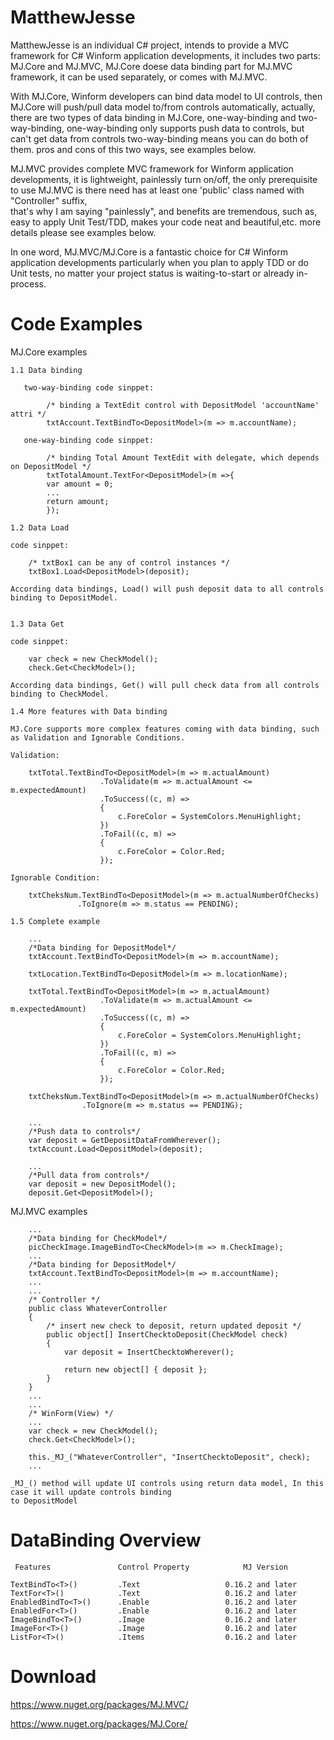 # MatthewJesse

MatthewJesse is an individual C# project, intends to provide a MVC framework for C# Winform application developments, 
it includes two parts: MJ.Core and MJ.MVC, MJ.Core doese data binding part for MJ.MVC framework, it can be used
separately, or comes with MJ.MVC.

With MJ.Core, Winform developers can bind data model to UI controls, then MJ.Core will push/pull data model to/from
controls automatically, actually, there are two types of data binding in MJ.Core, one-way-binding and two-way-binding,
one-way-binding only supports push data to controls, but can't get data from controls  two-way-binding means you can do
both of them. pros and cons of this two ways, see examples below.

MJ.MVC provides complete MVC framework for Winform application developments, it is lightweight, painlessly turn on/off, 
the only prerequisite to use MJ.MVC is there need has at least one 'public' class named with "Controller" suffix, 	
that's why I am saying "painlessly", and benefits are tremendous, such as, easy to apply Unit Test/TDD, makes your code 
neat and beautiful,etc. more details please see examples below.

In one word, MJ.MVC/MJ.Core is a fantastic choice for C# Winform application developments particularly when you plan to 
apply TDD or do Unit tests, no matter your project status is waiting-to-start or already in-process.

# Code Examples

  MJ.Core examples

    1.1 Data binding

       two-way-binding code sinppet:

	        /* binding a TextEdit control with DepositModel 'accountName' attri */
	        txtAccount.TextBindTo<DepositModel>(m => m.accountName);

       one-way-binding code sinppet:

	        /* binding Total Amount TextEdit with delegate, which depends on DepositModel */
	        txtTotalAmount.TextFor<DepositModel>(m =>{
	        var amount = 0;
	        ...
	        return amount;
	        });

    1.2 Data Load

	code sinppet:

        /* txtBox1 can be any of control instances */
        txtBox1.Load<DepositModel>(deposit);

	According data bindings, Load() will push deposit data to all controls binding to DepositModel.


    1.3 Data Get

	code sinppet:

        var check = new CheckModel();
        check.Get<CheckModel>();

	According data bindings, Get() will pull check data from all controls binding to CheckModel.

    1.4 More features with Data binding

	MJ.Core supports more complex features coming with data binding, such as Validation and Ignorable Conditions.

	Validation:

        txtTotal.TextBindTo<DepositModel>(m => m.actualAmount)
                        .ToValidate(m => m.actualAmount <= m.expectedAmount)
                        .ToSuccess((c, m) =>
                        {
                            c.ForeColor = SystemColors.MenuHighlight;
                        })
                        .ToFail((c, m) =>
                        {
                            c.ForeColor = Color.Red;
                        });

	Ignorable Condition:

        txtCheksNum.TextBindTo<DepositModel>(m => m.actualNumberOfChecks)
                   .ToIgnore(m => m.status == PENDING);

    1.5 Complete example
        
        ...
        /*Data binding for DepositModel*/
        txtAccount.TextBindTo<DepositModel>(m => m.accountName);

        txtLocation.TextBindTo<DepositModel>(m => m.locationName);

        txtTotal.TextBindTo<DepositModel>(m => m.actualAmount)
                        .ToValidate(m => m.actualAmount <= m.expectedAmount)
                        .ToSuccess((c, m) =>
                        {
                            c.ForeColor = SystemColors.MenuHighlight;
                        })
                        .ToFail((c, m) =>
                        {
                            c.ForeColor = Color.Red;
                        });

        txtCheksNum.TextBindTo<DepositModel>(m => m.actualNumberOfChecks)
                    .ToIgnore(m => m.status == PENDING);
        
        ...
        /*Push data to controls*/
        var deposit = GetDepositDataFromWherever();
        txtAccount.Load<DepositModel>(deposit);

        ...
        /*Pull data from controls*/
        var deposit = new DepositModel();
        deposit.Get<DepositModel>();


   MJ.MVC examples

        ...
        /*Data binding for CheckModel*/
        picCheckImage.ImageBindTo<CheckModel>(m => m.CheckImage);
        ...
        /*Data binding for DepositModel*/
        txtAccount.TextBindTo<DepositModel>(m => m.accountName);
        ...
        ...
        /* Controller */
        public class WhateverController
        {
            /* insert new check to deposit, return updated deposit */
            public object[] InsertChecktoDeposit(CheckModel check)
            {
                var deposit = InsertChecktoWherever();

                return new object[] { deposit };
            }
        }
        ...
        ...
        /* WinForm(View) */
        ...
        var check = new CheckModel();
        check.Get<CheckModel>();

        this._MJ_("WhateverController", "InsertChecktoDeposit", check);
        ...

	_MJ_() method will update UI controls using return data model, In this case it will update controls binding
	to DepositModel
    

# DataBinding Overview
  
	 Features	            Control Property			MJ Version
	
	TextBindTo<T>()			.Text 					0.16.2 and later
	TextFor<T>()			.Text 					0.16.2 and later
	EnabledBindTo<T>()		.Enable 				0.16.2 and later
	EnabledFor<T>()			.Enable 				0.16.2 and later
	ImageBindTo<T>()		.Image 					0.16.2 and later
	ImageFor<T>()			.Image 					0.16.2 and later
	ListFor<T>()			.Items 					0.16.2 and later
	  	
# Download

  https://www.nuget.org/packages/MJ.MVC/
  
  https://www.nuget.org/packages/MJ.Core/
    
